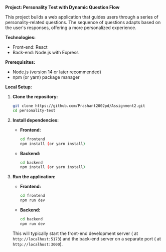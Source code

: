 **Project: Personality Test with Dynamic Question Flow**

This project builds a web application that guides users through a series of personality-related questions. The sequence of questions adapts based on the user's responses, offering a more personalized experience.

**Technologies:**

- Front-end: React
- Back-end: Node.js with Express

**Prerequisites:**

- Node.js (version 14 or later recommended)
- npm (or yarn) package manager

**Local Setup:**

1. **Clone the repository:**

   ```bash
   git clone https://github.com/Prashant2002pd/Assignment2.git
   cd personality-test
   ```

2. **Install dependencies:**

   - **Frontend:**

     ```bash
     cd frontend
     npm install (or yarn install)
     ```

   - **Backend:**

     ```bash
     cd backend
     npm install (or yarn install)
     ```

3. **Run the application:**

   - **Frontend:**

     ```bash
     cd frontend
     npm run dev
     ```

   - **Backend:**

     ```bash
     cd backend
     npm run dev
     ```

   This will typically start the front-end development server ( at `http://localhost:5173`) and the back-end server on a separate port ( at `http://localhost:3000`).
